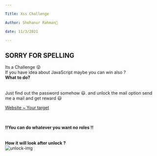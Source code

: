 ```yaml
---

Title: Xss Challenge

Author: Shohanur Rahman🌝

date: 11/3/2021

---
```

## SORRY FOR SPELLING 

 Its a Challenge 😜 <br/> If you have idea about JavaScript maybe you can win also ?
<br/>**What to do?**<br/><br/><br/>
Just find out the password somehow 😃. and unlock the mail option send me a mail and get reward 😃

[Website ~ Your target](https://shohanurrahmanshohan.github.io/Xss-challage)<br/><br/><br/>

**!!You can do whatever you want no roles !!**<br/>
       <br/>
<br/>
**How it will look after unlock ?**<br/>
![unlock-img](https://i.ibb.co/4PkzwMX/Screenshot-2021-03-11-20-28-49-316-com-android-chrome.jpg)

